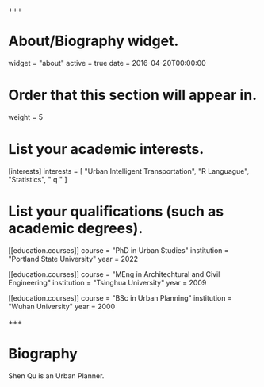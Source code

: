 +++
# About/Biography widget.
widget = "about"
active = true
date = 2016-04-20T00:00:00

# Order that this section will appear in.
weight = 5

# List your academic interests.
[interests]
  interests = [
    "Urban Intelligent Transportation",
    "R Languague",
    "Statistics",
    "   q   "
    ]

# List your qualifications (such as academic degrees).
[[education.courses]]
  course = "PhD in Urban Studies"
  institution = "Portland State University"
  year = 2022

[[education.courses]]
  course = "MEng in Architechtural and Civil Engineering"
  institution = "Tsinghua University"
  year = 2009

[[education.courses]]
  course = "BSc in Urban Planning"
  institution = "Wuhan University"
  year = 2000
 
+++

# Biography

Shen Qu is an Urban Planner. 
